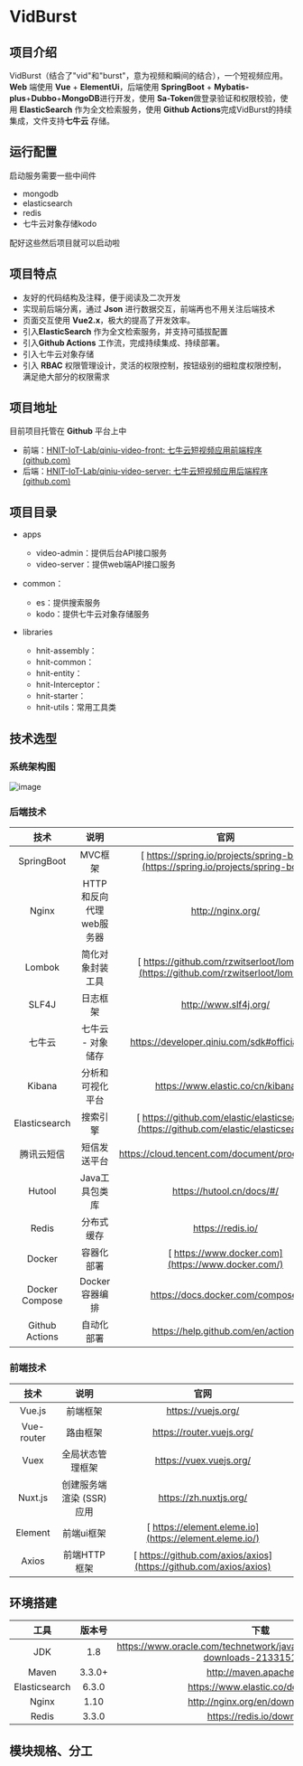 # VidBurst

## 项目介绍

VidBurst（结合了"vid"和"burst"，意为视频和瞬间的结合），一个短视频应用。**Web** 端使用 **Vue** + **ElementUi**，后端使用  **SpringBoot** + **Mybatis-plus**+**Dubbo**+**MongoDB**进行开发，使用 **Sa-Token**做登录验证和权限校验，使用 **ElasticSearch** 作为全文检索服务，使用 **Github Actions**完成VidBurst的持续集成，文件支持**七牛云** 存储。

## 运行配置

启动服务需要一些中间件

+ mongodb
+ elasticsearch
+ redis
+ 七牛云对象存储kodo

配好这些然后项目就可以启动啦

## 项目特点

- 友好的代码结构及注释，便于阅读及二次开发
- 实现前后端分离，通过 **Json** 进行数据交互，前端再也不用关注后端技术
- 页面交互使用 **Vue2.x**，极大的提高了开发效率。
- 引入**ElasticSearch**  作为全文检索服务，并支持可插拔配置
- 引入**Github Actions** 工作流，完成持续集成、持续部署。
- 引入七牛云对象存储
- 引入 **RBAC** 权限管理设计，灵活的权限控制，按钮级别的细粒度权限控制，满足绝大部分的权限需求

## 项目地址

目前项目托管在  **Github** 平台上中

- 前端：[HNIT-IoT-Lab/qiniu-video-front: 七牛云短视频应用前端程序 (github.com)](https://github.com/HNIT-IoT-Lab/qiniu-video-front)
- 后端：[HNIT-IoT-Lab/qiniu-video-server: 七牛云短视频应用后端程序 (github.com)](https://github.com/HNIT-IoT-Lab/qiniu-video-server)

## 项目目录

- apps

  + video-admin：提供后台API接口服务
  + video-server：提供web端API接口服务

- common：

  + es：提供搜索服务
  + kodo：提供七牛云对象存储服务

- libraries

  + hnit-assembly：
  + hnit-common：
  + hnit-entity：
  + hnit-Interceptor：
  + hnit-starter：
  + hnit-utils：常用工具类

## 技术选型

### 系统架构图

![image](https://github.com/HNIT-IoT-Lab/qiniu-video-server/assets/101322913/c9c0b650-a30d-4948-955f-e70e5624a36e)


### 后端技术

|      技术      |          说明           |                             官网                             |
| :------------: | :---------------------: | :----------------------------------------------------------: |
|   SpringBoot   |         MVC框架         | [ https://spring.io/projects/spring-boot](https://spring.io/projects/spring-boot) |
|     Nginx      | HTTP和反向代理web服务器 |                      http://nginx.org/                       |
|     Lombok     |    简化对象封装工具     | [ https://github.com/rzwitserloot/lombok](https://github.com/rzwitserloot/lombok) |
|     SLF4J      |        日志框架         |                    http://www.slf4j.org/                     |
|     七牛云     |    七牛云 - 对象储存    |         https://developer.qiniu.com/sdk#official-sdk         |
|     Kibana     |    分析和可视化平台     |               https://www.elastic.co/cn/kibana               |
| Elasticsearch  |        搜索引擎         | [ https://github.com/elastic/elasticsearch](https://github.com/elastic/elasticsearch) |
|   腾讯云短信   |      短信发送平台       |        https://cloud.tencent.com/document/product/382        |
|     Hutool     |     Java工具包类库      |                  https://hutool.cn/docs/#/                   |
|     Redis      |       分布式缓存        |                      https://redis.io/                       |
|     Docker     |       容器化部署        |      [ https://www.docker.com](https://www.docker.com/)      |
| Docker Compose |     Docker容器编排      |               https://docs.docker.com/compose/               |
| Github Actions |       自动化部署        |              https://help.github.com/en/actions              |

### 前端技术

|    技术    |           说明            |                             官网                             |
| :--------: | :-----------------------: | :----------------------------------------------------------: |
|   Vue.js   |         前端框架          |                      https://vuejs.org/                      |
| Vue-router |         路由框架          |                  https://router.vuejs.org/                   |
|    Vuex    |     全局状态管理框架      |                   https://vuex.vuejs.org/                    |
|  Nuxt.js   | 创建服务端渲染 (SSR) 应用 |                    https://zh.nuxtjs.org/                    |
|  Element   |        前端ui框架         |    [ https://element.eleme.io](https://element.eleme.io/)    |
|   Axios    |       前端HTTP框架        | [ https://github.com/axios/axios](https://github.com/axios/axios) |

## 环境搭建

|     工具      | 版本号 |                             下载                             |
| :-----------: | :----: | :----------------------------------------------------------: |
|      JDK      |  1.8   | https://www.oracle.com/technetwork/java/javase/downloads/jdk8-downloads-2133151.html |
|     Maven     | 3.3.0+ |                   http://maven.apache.org/                   |
| Elasticsearch | 6.3.0  |               https://www.elastic.co/downloads               |
|     Nginx     |  1.10  |              http://nginx.org/en/download.html               |
|     Redis     | 3.3.0  |                  https://redis.io/download                   |

## 模块规格、分工
